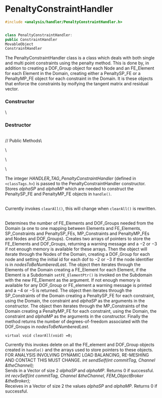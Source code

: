 # PenaltyConstraintHandler

```cpp
#include <analysis/handler/PenaltyConstraintHandler.h>


class PenaltyConstraintHandler: 
public ConstraintHandler
MovableObject
ConstraintHandler
```

The PenaltyConstraintHandler class is a class which deals with both
single and multi point constraints using the penalty method. This is
done by, in addition to creating a DOF_Group object for each Node and an
FE_Element for each Element in the Domain, creating either a
PenaltySP_FE or a PenaltyMP_FE object for each constraint in the Domain.
It is these objects that enforce the constraints by moifying the tangent
matrix and residual vector.

### Constructor

\
### Destructor

\
// Public Methods\

\

\

\

The integer *HANDLER_TAG_PenaltyConstraintHandler* (defined in
 `<classTags.h>`) is passed to the PenaltyConstraintHandler
constructor. Stores *alphaSP* and *alphaMP* which are needed to
construct the PenaltySP_FE and PenaltyMP_FE objects in `handle()`.

\
Currently invokes `clearAll()`, this will change when `clearAll()` is
rewritten.

\
Determines the number of FE_Elements and DOF_Groups needed from the
Domain (a one to one mapping between Elements and FE_Elements,
SP_Constraints and PenaltySP_FEs, MP_Constraints and PenaltyMP_FEs and
Nodes and DOF_Groups). Creates two arrays of pointers to store the
FE_Elements and DOF_Groups, returning a warning message and a $-2$ or
$-3$ if not enough memory is available for these arrays. Then the object
will iterate through the Nodes of the Domain, creating a DOF_Group for
each node and setting the initial id for each dof to $-2$ or $-3$ if the
node identifier is in *nodesToBeNumberedLast*. The object then iterates
through the Elements of the Domain creating a FE_Element for each
Element, if the Element is a Subdomain `setFE_ElementPtr()` is invoked
on the Subdomain with the new FE_Element as the argument. If not enough
memory is available for any DOF_Group or FE_element a warning message is
printed and a $-4$ or $-5$ is returned. The object then iterates through
the SP_Constraints of the Domain creating a PenaltySP_FE for each
constraint, using the Domain, the constraint and *alphaSP* as the
arguments in the constructor. The object then iterates through the
MP_Constraints of the Domain creating a PenaltyMP_FE for each
constraint, using the Domain, the constraint and *alphaMP* as the
arguments in the constructor. Finally the method returns the number of
degrees-of-freedom associated with the DOF_Groups in
*nodesToBeNumberedLast*.

```{.cpp}
virtual void clearAll(void) =0;
```

Currently this invokes delete on all the FE_element and DOF_Group
objects created in `handle()` and the arrays used to store pointers to
these objects. FOR ANALYSIS INVOLVING DYNAMIC LOAD BALANCING, RE-MESHING
AND CONTACT THIS MUST CHANGE.
*int sendSelf(int commitTag, Channel &theChannel);* \
Sends in a Vector of size 2 *alphaSP* and *alphaMP*. Returns $0$ if
successful.
*int recvSelf(int commitTag, Channel &theChannel, FEM_ObjectBroker
&theBroker);* \
Receives in a Vector of size 2 the values *alphaSP* and *alphaMP*.
Returns $0$ if successful.
